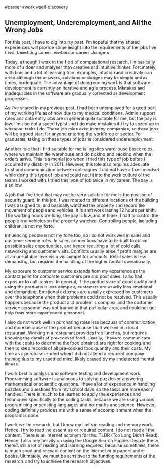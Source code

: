 #career
#work 
#self-discovery

## Unemployment, Underemployment, and All the Wrong Jobs

For this post, I have to dig into my past. I’m hopeful that my shared experiences will provide some insight into the requirements of the jobs I’ve tried, benefiting career newbies or career changers.

Today, although I work in the field of computational research, I’m basically more of a doer and analyser than creative and intuitive thinker. Fortunately, with time and a lot of learning from examples, intuition and creativity can arise although the answers, solutions or designs may be simple and at times, inadequate. The advantage of doing coding work is that software development is currently an iterative and agile process. Mistakes and inadequacies in the software are gradually corrected as development progresses.

As I’ve shared in my previous post, I had been unemployed for a good part of my working life as of now due to my medical conditions. Admin support roles and data entry jobs are in general quite suitable for me, but the pay is low. I’m also not a speed typist and I do make mistakes if I try to speed up in whatever tasks I do. These job roles exist in many companies, so these jobs will be a good start for anyone entering the workforce or sector. For graduates, taking on these types of jobs is considered underemployment.

Another role that I find suitable for me is logistics warehouse based roles, where we maintain the warehouse and do picking and packing when the orders arrive. This is a menial job when I tried this type of job before I acquired my disablity in 2011. However, this role also requires adequate trust and communication between colleagues. I did not have a fixed mindset while doing this type of job and could not fit into the work culture of the teams I worked with. I tried this type of job twice in my career. The pay is also low.

A job that I’ve tried that may not be very suitable for me is the position of security guard. In this job, I was rotated to different locations of the building I was assigned to, and basically watched the property and record the movement of people and vehicles. It is shift work lasting 12 hours per shift. The working hours are long, the pay is low, and at times, I had to control the people and vehicles on the property watched. Controlling people, including children, is not my forte.

Influencing people is not my forte too, so I do not work well in sales and customer service roles. In sales, connections have to be built to obtain possible sales opportunities, and hence requiring a lot of cold calls, networking and customer visits. Conflicts usually arise if profit margins are at an unsuitable level vis a vis competitor products. Retail sales is less demanding, but requires the handling of the higher footfall operationally.

My exposure to customer service extends from my experience as the contact point for corporate customers pre and post sales. I also had exposure to call centres. In general, if the products are of good quality and using the products is less complex, customers are usually less emotional and demanding. Emotional extremes are usually expressed by customers over the telephone when their problems could not be resolved. This usually happens because the product and problem is complex, and the customer service personnel was not trained in that particular area, and could not get help from more experienced personnel.

I also do not work well in purchasing roles less because of communication, and more because of the product because I had worked in a local restaurant. Working in a restaurant provides free lunches, but requires knowing the details of pre-cooked food. Usually, I have to communicate with the cooks to determine the food obtained are right for cooking, and then to keep records of all pre-cooked food quantity and their costs. My time as a purchaser ended when I did not attend a required company training due to my unsettled mind, likely caused by my undetected mental illness.

I work best in analysis and software testing and development work. Programming software is analogous to solving puzzles or answering mathematical or scientific questions. I have a lot of experience in handling puzzles and questions from my school days, so the tasks are more easily handled. There is much to be learned to apply the experiences and techniques specifically to the coding tasks, because we are using various programming or scripting languages and not maths and science. However, coding definitely provides me with a sense of accomplishment when the program is done.

I work well in research, but I know my limits in reading and memory work. Hence, I try to read the essentials or required content. I do not read all the content. There is an Internet acronym for this: TLDR (Too Long Didn’t Read). Hence, I also rely heavily on using the Google Search Engine. Despite these, there’s still a lot of reading and learning required, because sometimes, there is much good and relevant content on the Internet or in papers and e-books. Ultimately, we must be sensitive to the funding requirements of the research, and try to achieve the research objectives.

